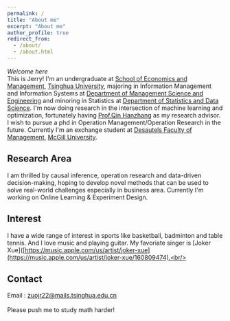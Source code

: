 ```yaml
---
permalink: /
title: "About me"
excerpt: "About me"
author_profile: true
redirect_from: 
  - /about/
  - /about.html
---
```

*Welcome here*<br/>
This is Jerry! I'm an undergraduate at [School of Economics and Management](https://www.sem.tsinghua.edu.cn/en/), [Tsinghua University](https://www.tsinghua.edu.cn/en/), majoring in Information Management and Information Systems at [Department of Management Science and Engineering](https://www.sem.tsinghua.edu.cn/mseen/) and minoring in Statistics at [Department of Statistics and Data Science](http://www.stat.tsinghua.edu.cn/en/). I'm now doing research in the intersection of machine learning and optimization, fortunately having [Prof.Qin Hanzhang](https://hanzhangqin.com/) as my research advisor. I wish to pursue a phd in Operation Management/Operation Research in the future. Currently I'm an exchange student at [Desautels Faculty of Management](https://www.mcgill.ca/desautels/), [McGill University](https://www.mcgill.ca/).<br/>

## Research Area
I am thrilled by causal inference, operation research and data-driven decision-making, hoping to develop novel methods that can be used to solve real-world challenges especially in business area. Currently I'm working on Online Learning & Experiment Design.<br/>

## Interest
I have a wide range of interest in sports like basketball, badminton and table tennis. And I love music and playing guitar. My favoriate singer is [Joker Xue]([https://music.apple.com/us/artist/joker-xue](https://music.apple.com/us/artist/joker-xue/160809474).<br/>
## Contact
Email : zuojr22@mails.tsinghua.edu.cn<br/><br/>
Please push me to study math harder!

